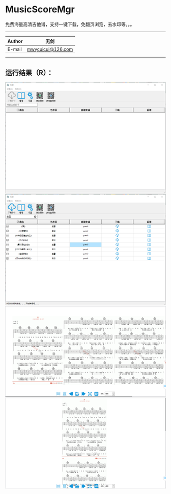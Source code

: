 # MusicScoreMgr
免费海量高清吉他谱，支持一键下载，免翻页浏览，去水印等。。。
****
	
|Author|无剑|
|---|---
|E-mail|mwycuicui@126.com


****
## 运行结果（R）：
![效果](https://github.com/wujian2015/MusicScoreMgr/blob/master/sample/1.png "效果1")
![效果2](https://github.com/wujian2015/MusicScoreMgr/blob/master/sample/2.png "效果2")
![效果3](https://github.com/wujian2015/MusicScoreMgr/blob/master/sample/3.png "效果3")
![效果4](https://github.com/wujian2015/MusicScoreMgr/blob/master/sample/4.png "效果4")
